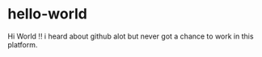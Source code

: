 # hello-world
Hi World !!
i heard about github alot but never got a chance to work in this platform.
